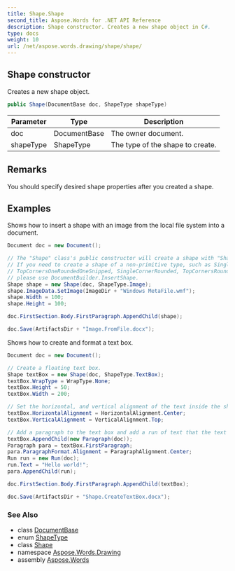 ```yaml
---
title: Shape.Shape
second_title: Aspose.Words for .NET API Reference
description: Shape constructor. Creates a new shape object in C#.
type: docs
weight: 10
url: /net/aspose.words.drawing/shape/shape/
---
```

## Shape constructor

Creates a new shape object.

```csharp
public Shape(DocumentBase doc, ShapeType shapeType)
```

| Parameter | Type | Description |
| --- | --- | --- |
| doc | DocumentBase | The owner document. |
| shapeType | ShapeType | The type of the shape to create. |

## Remarks

You should specify desired shape properties after you created a shape.

## Examples

Shows how to insert a shape with an image from the local file system into a document.

```csharp
Document doc = new Document();

// The "Shape" class's public constructor will create a shape with "ShapeMarkupLanguage.Vml" markup type.
// If you need to create a shape of a non-primitive type, such as SingleCornerSnipped, TopCornersSnipped, DiagonalCornersSnipped,
// TopCornersOneRoundedOneSnipped, SingleCornerRounded, TopCornersRounded, or DiagonalCornersRounded,
// please use DocumentBuilder.InsertShape.
Shape shape = new Shape(doc, ShapeType.Image);
shape.ImageData.SetImage(ImageDir + "Windows MetaFile.wmf");
shape.Width = 100;
shape.Height = 100;

doc.FirstSection.Body.FirstParagraph.AppendChild(shape);

doc.Save(ArtifactsDir + "Image.FromFile.docx");
```

Shows how to create and format a text box.

```csharp
Document doc = new Document();

// Create a floating text box.
Shape textBox = new Shape(doc, ShapeType.TextBox);
textBox.WrapType = WrapType.None;
textBox.Height = 50;
textBox.Width = 200;

// Set the horizontal, and vertical alignment of the text inside the shape.
textBox.HorizontalAlignment = HorizontalAlignment.Center;
textBox.VerticalAlignment = VerticalAlignment.Top;

// Add a paragraph to the text box and add a run of text that the text box will display.
textBox.AppendChild(new Paragraph(doc));
Paragraph para = textBox.FirstParagraph;
para.ParagraphFormat.Alignment = ParagraphAlignment.Center;
Run run = new Run(doc);
run.Text = "Hello world!";
para.AppendChild(run);

doc.FirstSection.Body.FirstParagraph.AppendChild(textBox);

doc.Save(ArtifactsDir + "Shape.CreateTextBox.docx");
```

### See Also

* class [DocumentBase](../../../aspose.words/documentbase/)
* enum [ShapeType](../../shapetype/)
* class [Shape](../)
* namespace [Aspose.Words.Drawing](../../shape/)
* assembly [Aspose.Words](../../../)
